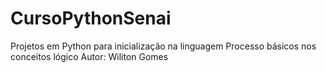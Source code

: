 # CursoPythonSenai
Projetos em Python para inicialização na linguagem 
Processo básicos nos conceitos lógico
Autor: Wiliton Gomes
